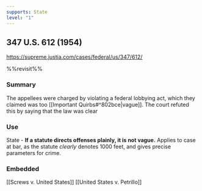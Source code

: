 ```yaml
---
supports: State
level: "1"
---
```

## 347 U.S. 612 (1954)

https://supreme.justia.com/cases/federal/us/347/612/

%%revisit%%
### Summary

The appellees were charged by violating a federal lobbying act, which they claimed was too [[Important Quirbs#^802bce|vague]]. The court refuted this by saying that the law was clear 

### Use

State - **If a statute directs offenses plainly, it is not vague.** Applies to case at bar, as the statute *clearly* denotes 1000 feet, and gives precise parameters for crime.

### Embedded

[[Screws v. United States]]
[[United States v. Petrillo]]